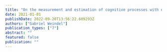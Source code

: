 ```yaml
---
title: "On the measurement and estimation of cognitive processes with electrophysiological recordings and reaction time modeling"
date: 2021-01-01
publishDate: 2022-09-20T13:56:22.609293Z
authors: ["Gabriel Weindel"]
publication_types: ["7"]
abstract: ""
featured: false
publication: ""
---
```


